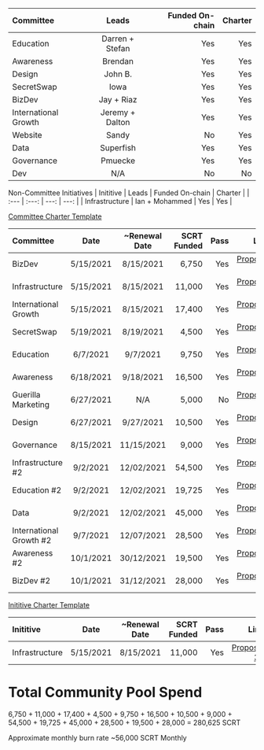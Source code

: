 | Committee | Leads | Funded On-chain | Charter |
| :---         |     :---:      |          ---: | ---: |
| Education   | Darren + Stefan    | Yes    |  Yes    | 
| Awareness   | Brendan    | Yes    |  Yes    | 
| Design   | John B.     | Yes    |  Yes    | 
| SecretSwap   | Iowa    | Yes    |  Yes    | 
| BizDev  | Jay + Riaz    | Yes    |  Yes    | 
| International Growth  | Jeremy + Dalton    | Yes    |  Yes    | 
| Website   | Sandy | No    |  Yes    | 
| Data  | Superfish   | Yes   |  Yes    | 
| Governance | Pmuecke   | Yes   |  Yes   | 
| Dev | N/A   | No   |  No   | 

Non-Committee Initiatives
| Inititive | Leads | Funded On-chain | Charter |
| :---         |     :---:      |          ---: | ---: |
| Infrastructure  | Ian + Mohammed   | Yes    |  Yes    | 

[Committee Charter Template](https://docs.google.com/document/d/1vEq_BD6wOqVbFCbBcdVJ7XdSnjsECXXOVpsMb0r5bLw/edit?usp=sharing)

| Committee | Date | ~Renewal Date | SCRT Funded | Pass | Link |
| :---         |     :---:      |  :---:      |          ---: | ---: | ---: |
| BizDev| 5/15/2021 | 8/15/2021 | 6,750 | Yes |  [Proposal 34](https://secretnodes.com/secret/chains/secret-2/governance/proposals/34) |
| Infrastructure| 5/15/2021| 8/15/2021 | 11,000 | Yes| [Proposal 35](https://secretnodes.com/secret/chains/secret-2/governance/proposals/35)| 
| International Growth | 5/15/2021 | 8/15/2021 |  17,400| Yes | [Proposal 36](https://secretnodes.com/secret/chains/secret-2/governance/proposals/36)| 
| SecretSwap| 5/19/2021| 8/19/2021 | 4,500 | Yes| [Proposal 37](https://secretnodes.com/secret/chains/secret-2/governance/proposals/37)| 
| Education | 6/7/2021| 9/7/2021 | 9,750 | Yes| [Proposal 38](https://secretnodes.com/secret/chains/secret-2/governance/proposals/38)| 
| Awareness| 6/18/2021| 9/18/2021 | 16,500 | Yes| [Proposal 40](https://secretnodes.com/secret/chains/secret-2/governance/proposals/40)| 
| Guerilla Marketing| 6/27/2021| N/A |  5,000 | No| [Proposal 41](https://secretnodes.com/secret/chains/secret-2/governance/proposals/41)| 
| Design| 6/27/2021| 9/27/2021| 10,500 | Yes| [Proposal 42](https://secretnodes.com/secret/chains/secret-2/governance/proposals/42)| 
| Governance| 8/15/2021| 11/15/2021| 9,000 | Yes| [Proposal 46](https://secretnodes.com/secret/chains/secret-2/governance/proposals/46)| 
| Infrastructure #2| 9/2/2021| 12/02/2021| 54,500 | Yes| [Proposal 47](https://secretnodes.com/secret/chains/secret-2/governance/proposals/47)|
| Education #2| 9/2/2021| 12/02/2021| 19,725 | Yes| [Proposal 48](https://secretnodes.com/secret/chains/secret-2/governance/proposals/48)|
| Data | 9/2/2021| 12/02/2021| 45,000 | Yes| [Proposal 49](https://secretnodes.com/secret/chains/secret-2/governance/proposals/49)|
| International Growth #2 | 9/7/2021| 12/07/2021| 28,500 | Yes| [Proposal 50](https://secretnodes.com/secret/chains/secret-2/governance/proposals/50)|
| Awareness #2 | 10/1/2021| 30/12/2021| 19,500 | Yes| [Proposal 53](https://secretnodes.com/secret/chains/secret-2/governance/proposals/53)|
| BizDev #2 | 10/1/2021| 31/12/2021| 28,000 | Yes| [Proposal 54](https://secretnodes.com/secret/chains/secret-2/governance/proposals/54)|

[Inititive Charter Template](https://docs.google.com/document/d/1vEq_BD6wOqVbFCbBcdVJ7XdSnjsECXXOVpsMb0r5bLw/edit?usp=sharing)

| Inititive | Date | ~Renewal Date | SCRT Funded | Pass | Link |
| :---         |     :---:      |  :---:      |          ---: | ---: | ---: |
| Infrastructure| 5/15/2021| 8/15/2021 | 11,000 | Yes| [Proposal 35](https://secretnodes.com/secret/chains/secret-2/governance/proposals/35)| 

# Total Community Pool Spend
6,750 + 11,000 + 17,400 + 4,500 + 9,750 + 16,500 + 10,500 + 9,000 + 54,500 + 19,725 + 45,000 + 28,500 + 19,500 + 28,000 = 280,625 SCRT

Approximate monthly burn rate ~56,000 SCRT Monthly

